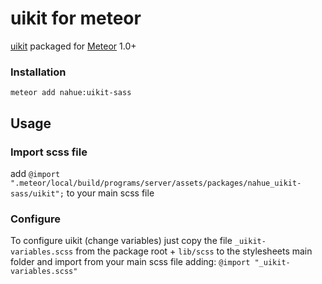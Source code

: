 uikit for meteor
==============

[uikit](http://getuikit.com/) packaged for [Meteor](https://www.meteor.com) 1.0+



### Installation

```
meteor add nahue:uikit-sass
```


## Usage


### Import scss file

add `@import ".meteor/local/build/programs/server/assets/packages/nahue_uikit-sass/uikit";` to your main scss file

### Configure

To configure uikit (change variables) just copy the file `_uikit-variables.scss` from the package root + `lib/scss` to the stylesheets main folder and import from your main scss file adding: `@import "_uikit-variables.scss"`
